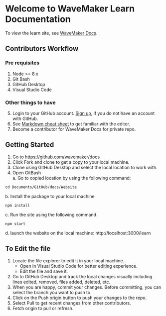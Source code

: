 # Welcome to WaveMaker Learn Documentation

To view the learn site, see [WaveMaker Docs](https://wavemaker.com/learn/).

## Contributors Workflow

### Pre requisites 

1.	Node >= 8.x 
2.	Git Bash
3.	GitHub Desktop 
4.	Visual Studio Code

### Other things to have
5.	Login to your GitHub account. [Sign up](https://github.com/join?), if you do not have an account with GitHub. 
6.	See [Markdown cheat sheet](https://guides.github.com/features/mastering-markdown/) to get familiar with the editor. 
7.	Become a contributor for WaveMaker Docs for private repo.


## Getting Started 
1.	Go to https://github.com/wavemaker/docs
2.	Click Fork and clone to get a copy to your local machine. 
3.	Clone using GitHub Desktop and select the local location to work with.
4.	Open GitBash  
a.	Go to copied location by using the following command: 
```
cd Documents/GitHub/docs/Website
```
b.	Install the package to your local machine
```
npm install
```
c.	Run the site using the following command. 
```
npm start
```
d.	launch the website on the local machine: http://localhost:3000/learn

## To Edit the file 
1.	Locate the file explorer to edit it in your local machine.
    - Open in Visual Studio Code for better editing experience. 
    - Edit the file and save it. 
2.	Go to GitHub Desktop and track the local changes visually including lines edited, removed, files added, deleted, etc. 
3.	When you are happy, commit your changes. Before committing, you can select the branch you want to push to.
6.	Click on the Push origin button to push your changes to the repo. 
7.	Select Pull to get recent changes from other contributors. 
8.	Fetch origin to pull or refresh. 









